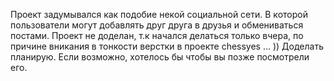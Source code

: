 Проект задумывался как подобие
некой социальной сети. В которой пользователи
могут добавлять друг друга в друзья и обмениваться постами.
Проект не доделан, т.к начался делаться только вчера, по причине вникания в тонкости
верстки в проекте chessyes ... )) Доделать планирую. Если возможно,
хотелось бы чтобы вы позже посмотрели его.